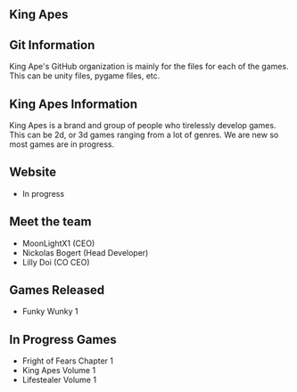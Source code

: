 ## King Apes

## Git Information
King Ape's GitHub organization is mainly for the files for each of the games. This can be unity files, pygame files, etc.

## King Apes Information
King Apes is a brand and group of people who tirelessly develop games. This can be 2d, or 3d games ranging from a lot of genres. We are new so most games are in progress. 

## Website
- In progress

## Meet the team
- MoonLightX1 (CEO)
- Nickolas Bogert (Head Developer)
- Lilly Doi (CO CEO)

## Games Released
- Funky Wunky 1

## In Progress Games
- Fright of Fears Chapter 1
- King Apes Volume 1
- Lifestealer Volume 1
